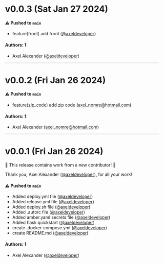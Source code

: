 # v0.0.3 (Sat Jan 27 2024)

#### ⚠️ Pushed to `main`

- feature(front) add front ([@axeldeveloper](https://github.com/axeldeveloper))

#### Authors: 1

- Axel Alexander ([@axeldeveloper](https://github.com/axeldeveloper))

---

# v0.0.2 (Fri Jan 26 2024)

#### ⚠️ Pushed to `main`

- feature(zip_code) add zip code (axel_nomre@hotmail.com)

#### Authors: 1

- Axel Alexander (axel_nomre@hotmail.com)

---

# v0.0.1 (Fri Jan 26 2024)

:tada: This release contains work from a new contributor! :tada:

Thank you, Axel Alexander ([@axeldeveloper](https://github.com/axeldeveloper)), for all your work!

#### ⚠️ Pushed to `main`

- Added deploy.yml file ([@axeldeveloper](https://github.com/axeldeveloper))
- Added release.yml file ([@axeldeveloper](https://github.com/axeldeveloper))
- Added deploy.sh file ([@axeldeveloper](https://github.com/axeldeveloper))
- Added .autorc file ([@axeldeveloper](https://github.com/axeldeveloper))
- Added amber.yaml secrets file ([@axeldeveloper](https://github.com/axeldeveloper))
- Added flask quickstart ([@axeldeveloper](https://github.com/axeldeveloper))
- create .docker-compose.yml ([@axeldeveloper](https://github.com/axeldeveloper))
- create README.md ([@axeldeveloper](https://github.com/axeldeveloper))

#### Authors: 1

- Axel Alexander ([@axeldeveloper](https://github.com/axeldeveloper))
